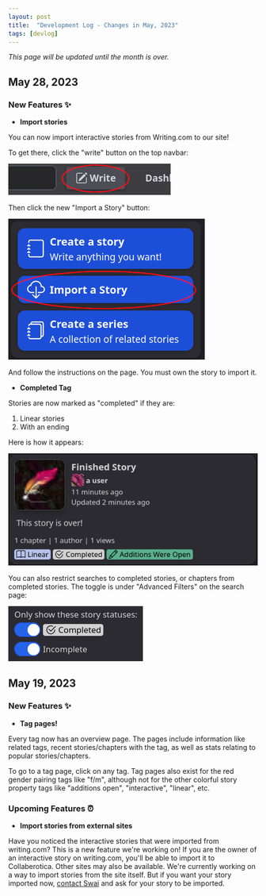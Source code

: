 ```yaml
---
layout: post
title:  "Development Log - Changes in May, 2023"
tags: [devlog]
---
```


_This page will be updated until the month is over._

## May 28, 2023

### New Features ✨

- <b>Import stories</b>

You can now import interactive stories from Writing.com to our site!

To get there, click the "write" button on the top navbar:

<img src="/assets/img/528write.png" width="328"/>

Then click the new "Import a Story" button:

<img src="/assets/img/528import.png" width="397"/>

And follow the instructions on the page. You must own the story to import it.

- <b>Completed Tag</b>

Stories are now marked as "completed" if they are:

1. Linear stories
2. With an ending

Here is how it appears:

<img src="/assets/img/528finished.png" width="589"/>

You can also restrict searches to completed stories, or chapters from completed stories. The toggle is under "Advanced Filters" on the search page:

<img src="/assets/img/528fsearch.png" width="272"/>

## May 19, 2023

### New Features ✨ 

- <b>Tag pages!</b>

Every tag now has an overview page. The pages include information like related tags, recent stories/chapters with the tag, as well as stats relating to popular stories/chapters.

To go to a tag page, click on any tag. Tag pages also exist for the red gender pairing tags like "f/m", although not for the other colorful story property tags like "additions open", "interactive", "linear", etc.

### Upcoming Features ⏰

- <b>Import stories from external sites</b>

Have you noticed the interactive stories that were imported from writing.com? This is a new feature we're working on! If you are the owner of an interactive story on writing.com, you'll be able to import it to Collaberotica. Other sites may also be available. We're currently working on a way to import stories from the site itself. But if you want your story imported now, <a href="https://collaberotica.org/conversations/new?users%5B%5D=4">contact Swai</a> and ask for your story to be imported.